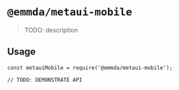 # `@emmda/metaui-mobile`

> TODO: description

## Usage

```
const metauiMobile = require('@emmda/metaui-mobile');

// TODO: DEMONSTRATE API
```
